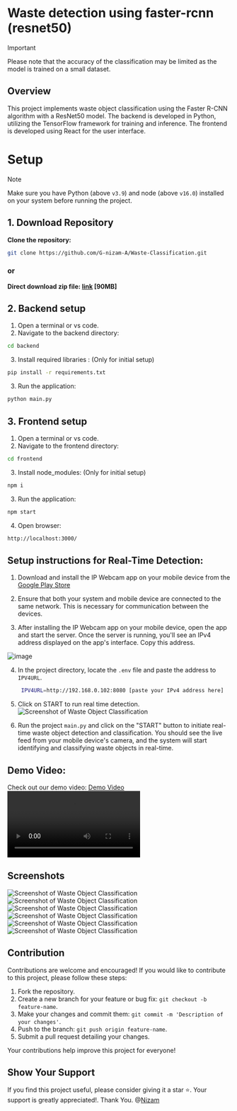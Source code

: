 # Waste detection using faster-rcnn (resnet50)

> [!IMPORTANT]
> Please note that the accuracy of the classification may be limited as the model is trained on a small dataset.
> 

## Overview

This project implements waste object classification using the Faster R-CNN algorithm with a ResNet50 model. The backend is developed in Python, utilizing the TensorFlow framework for training and inference. The frontend is developed using React for the user interface.

# Setup
> [!NOTE]
> Make sure you have Python (above `v3.9`) and node (above `v16.0`) installed on your system before running the project.


## 1. Download Repository
 **Clone the repository:**
```bash
git clone https://github.com/G-nizam-A/Waste-Classification.git
```
### or

**Direct download zip file: [link](https://github.com/G-nizam-A/Waste-Classification/archive/refs/heads/main.zip) [90MB]**


## 2. Backend setup


1. Open a terminal or vs code.
2. Navigate to the backend directory:
```bash
cd backend
```
3. Install required libraries : (Only for initial setup)
```bash
pip install -r requirements.txt
```
3. Run the application:
```bash
python main.py
```

## 3. Frontend setup

1. Open a terminal or vs code.
2. Navigate to the frontend directory:
```bash
cd frontend
```
3. Install node_modules: (Only for initial setup)
```bash
npm i
```
3. Run the application:
```bash
npm start
```
4. Open browser:
```bash
http://localhost:3000/
```

## Setup instructions for Real-Time Detection:

1. Download and install the IP Webcam app on your mobile device from the [Google Play Store](https://play.google.com/store/apps/details?id=com.pas.webcam)
   
2. Ensure that both your system and mobile device are connected to the same network. This is necessary for communication between the devices.
   
3. After installing the IP Webcam app on your mobile device, open the app and start the server. Once the server is running, you'll see an IPv4 address displayed on the app's interface. Copy this address.

![image](https://github.com/G-nizam-A/Waste-Classification/assets/109983860/606988c4-e8f2-49ec-b49c-212238303fb3)

4. In the project directory, locate the `.env` file and paste the address to `IPV4URL`.
   ```bash
    IPV4URL=http://192.168.0.102:8080 [paste your IPv4 address here]
    ```
4. Click on START to run real time detection.
   ![Screenshot of Waste Object Classification](screenshots/Screenshot-6.png)
   
5. Run the project `main.py` and click on the "START" button to initiate real-time waste object detection and classification. You should see the live feed from your mobile device's camera, and the system will start identifying and classifying waste objects in real-time.

## Demo Video:

Check out our demo video: [Demo Video](https://www.youtube.com/watch?v=your_video_id)
![Demo Video](backend/output_smartphone.mp4)

## Screenshots

![Screenshot of Waste Object Classification](screenshots/Screenshot-1.png)
![Screenshot of Waste Object Classification](screenshots/Screenshot-2.png)
![Screenshot of Waste Object Classification](screenshots/Screenshot-3.png)
![Screenshot of Waste Object Classification](screenshots/Screenshot-4.png)
![Screenshot of Waste Object Classification](screenshots/Screenshot-5.png)
![Screenshot of Waste Object Classification](screenshots/Screenshot-7.png)

## Contribution

Contributions are welcome and encouraged! If you would like to contribute to this project, please follow these steps:

1. Fork the repository.
2. Create a new branch for your feature or bug fix: `git checkout -b feature-name`.
3. Make your changes and commit them: `git commit -m 'Description of your changes'`.
4. Push to the branch: `git push origin feature-name`.
5. Submit a pull request detailing your changes.

Your contributions help improve this project for everyone!

## Show Your Support

If you find this project useful, please consider giving it a star ⭐. Your support is greatly appreciated!.
Thank You.
@[Nizam](https://github.com/G-nizam-A)

